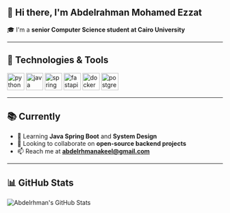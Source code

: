 ## 👋 Hi there, I'm Abdelrahman Mohamed Ezzat

🎓 I'm a **senior Computer Science student at Cairo University**  

---

## 🚀 Technologies & Tools

<p align="left">
  <img src="https://cdn.jsdelivr.net/gh/devicons/devicon/icons/python/python-original.svg" height="40" alt="python"/>
  <img src="https://cdn.jsdelivr.net/gh/devicons/devicon/icons/java/java-original.svg" height="40" alt="java"/>
  <img src="https://cdn.jsdelivr.net/gh/devicons/devicon/icons/spring/spring-original.svg" height="40" alt="spring"/>
  <img src="https://cdn.jsdelivr.net/gh/devicons/devicon/icons/fastapi/fastapi-original.svg" height="40" alt="fastapi"/>
  <img src="https://cdn.jsdelivr.net/gh/devicons/devicon/icons/docker/docker-original.svg" height="40" alt="docker"/>
  <img src="https://cdn.jsdelivr.net/gh/devicons/devicon/icons/postgresql/postgresql-original.svg" height="40" alt="postgresql"/>
</p>


---

## 📚 Currently
- 🌱 Learning **Java Spring Boot** and **System Design**
- 👯 Looking to collaborate on **open-source backend projects**
- 📫 Reach me at **abdelrhmanakeel@gmail.com**

---

## 📊 GitHub Stats
![Abdelrhman's GitHub Stats](https://github-readme-stats.vercel.app/api?username=abdelrhmannezzat&show_icons=true&theme=default)

